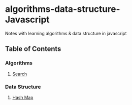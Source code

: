 # algorithms-data-structure-Javascript
Notes with learning algorithms &amp; data structure in javascript


## Table of Contents

### **Algorithms**
  1. [Search](algorithms/search/README.md)

### **Data Structure** 

  1. [Hash Map](data-structure/hashMap/README.md)
